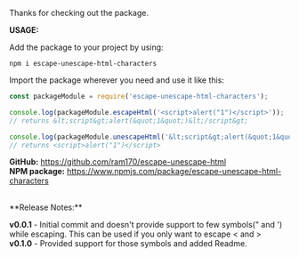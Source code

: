 Thanks for checking out the package.

**USAGE:**

Add the package to your project by using: <br/>

```
npm i escape-unescape-html-characters
```

Import the package wherever you need and use it like this: <br/>

```Javascript
const packageModule = require('escape-unescape-html-characters');

console.log(packageModule.escapeHtml('<script>alert("1")</script>'));
// returns &lt;script&gt;alert(&quot;1&quot;)&lt;/script&gt;

console.log(packageModule.unescapeHtml('&lt;script&gt;alert(&quot;1&quot;)&lt;/script&gt;'));
// returns <script>alert("1")</script>
```

**GitHub:** https://github.com/ram170/escape-unescape-html <br/>
**NPM package:** https://www.npmjs.com/package/escape-unescape-html-characters

<br/>
**Release Notes:** <br/>

**v0.0.1** - Initial commit and doesn't provide support to few symbols(" and ') while escaping. This can be used if you only want to escape < and > <br/>
**v0.1.0** - Provided support for those symbols and added Readme. <br/>


